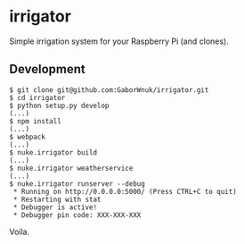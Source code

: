 # irrigator
Simple irrigation system for your Raspberry Pi (and clones).

## Development
```
$ git clone git@github.com:GaborWnuk/irrigator.git
$ cd irrigator
$ python setup.py develop
(...)
$ npm install
(...)
$ webpack
(...)
$ nuke.irrigator build
(...)
$ nuke.irrigator weatherservice
(...)
$ nuke.irrigator runserver --debug
 * Running on http://0.0.0.0:5000/ (Press CTRL+C to quit)
 * Restarting with stat
 * Debugger is active!
 * Debugger pin code: XXX-XXX-XXX
```

Voila.
